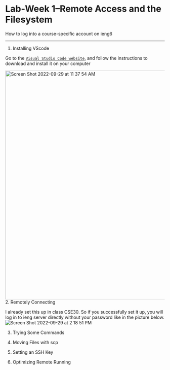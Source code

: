 # Lab-Week 1–Remote Access and the Filesystem
How to log into a course-specific account on ieng6

---

1. Installing VScode

Go to the [`Visual Studio Code website`](https://code.visualstudio.com/), and follow the instructions to download and install it on your computer

<img width="721" alt="Screen Shot 2022-09-29 at 11 37 54 AM" src="https://user-images.githubusercontent.com/114208205/193116539-fbbb0e80-c3a5-4aae-b5d7-affa8531d98c.png">
2. Remotely Connecting

I already set this up in class CSE30. So if you successfully set it up, you will log in to ieng server directly without your password like in the picture below.
![Screen Shot 2022-09-29 at 2 18 51 PM](https://user-images.githubusercontent.com/114208205/193144698-37545443-596c-439b-a58b-bde79531dfa2.png)


3. Trying Some Commands

4. Moving Files with scp
5. Setting an SSH Key
6. Optimizing Remote Running
